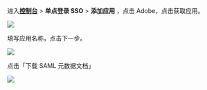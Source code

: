 <IntegrationDetailCard :title="`在 ${$localeConfig.brandName} 中创建应用`">

进入[**控制台**](https://console.authing.cn) > **单点登录 SSO** > **添加应用** ，点击 Adobe，点击获取应用。

![](~@imagesZhCn/integration/adobe/1-1.png)

填写应用名称，点击下一步。

![](~@imagesZhCn/integration/adobe/1-2.png)

点击「下载 SAML 元数据文档」

![](~@imagesZhCn/integration/adobe/1-3.png)

</IntegrationDetailCard>

